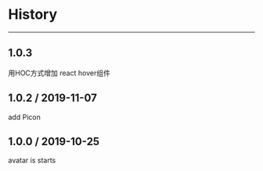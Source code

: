 # History
----

## 1.0.3
用HOC方式增加 react hover组件

## 1.0.2 / 2019-11-07
add Picon

## 1.0.0 / 2019-10-25

avatar is starts


